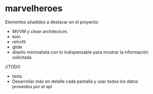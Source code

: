 # marvelheroes
Elementos añadidos a destacar en el proyecto:
- MVVM y clean architecture. 
- koin
- retrofit
- glide
- diseño minimalista con lo indispensable  para mostrar la información solicitada

//TODO 
- tests
- Desarrollar más en detalle cada pantalla y usar todos los datos proveidos por el api
